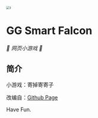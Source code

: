 <img src="https://ruin-typora.oss-cn-beijing.aliyuncs.com/3.jpg" alt="3" style="zoom:50%;" />


# GG Smart Falcon

_🦌 网页小游戏 🥛_

</div>


## 简介

小游戏：寄掉寄寄子

改编自：[Github Page](https://arcxingye.github.io/EatKano/index.html)

Have Fun.




